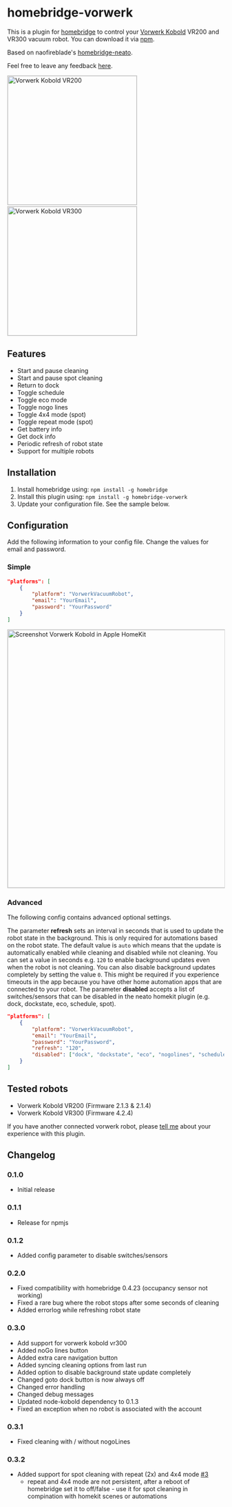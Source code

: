 # homebridge-vorwerk

This is a plugin for [homebridge](https://github.com/nfarina/homebridge) to control your [Vorwerk Kobold](https://kobold.vorwerk.de/saugroboter/) VR200 and VR300 vacuum robot. You can download it via [npm](https://www.npmjs.com/package/homebridge-vorwerk).

Based on naofireblade's [homebridge-neato](https://github.com/naofireblade/homebridge-neato).

Feel free to leave any feedback [here](https://github.com/nicoh88/homebridge-vorwerk/issues).

<img src="https://raw.githubusercontent.com/nicoh88/homebridge-vorwerk/master/vorwerk-kobold-vr200.jpg" style="border:1px solid lightgray" alt="Vorwerk Kobold VR200" width="300">&nbsp;&nbsp;&nbsp;<img src="https://raw.githubusercontent.com/nicoh88/homebridge-vorwerk/master/vorwerk-kobold-vr300.jpg" style="border:1px solid lightgray" alt="Vorwerk Kobold VR300" width="300">


## Features

- Start and pause cleaning
- Start and pause spot cleaning
- Return to dock
- Toggle schedule
- Toggle eco mode
- Toggle nogo lines
- Toggle 4x4 mode (spot)
- Toggle repeat mode (spot)
- Get battery info
- Get dock info
- Periodic refresh of robot state
- Support for multiple robots
<!-- - Toggle extra care navigation -->

## Installation

1. Install homebridge using: `npm install -g homebridge`
2. Install this plugin using: `npm install -g homebridge-vorwerk`
3. Update your configuration file. See the sample below.

## Configuration

Add the following information to your config file. Change the values for email and password.

### Simple

```json
"platforms": [
	{
		"platform": "VorwerkVacuumRobot",
		"email": "YourEmail",
		"password": "YourPassword"
	}
]
```

<img src="https://raw.githubusercontent.com/nicoh88/homebridge-vorwerk/master/vorwerk-kobold-homekit-screenshot.png" style="border:1px solid lightgray" alt="Screenshot Vorwerk Kobold in Apple HomeKit" width="600">

### Advanced

The following config contains advanced optional settings.

The parameter **refresh** sets an interval in seconds that is used to update the robot state in the background. This is only required for automations based on the robot state. The default value is `auto` which means that the update is automatically enabled while cleaning and disabled while not cleaning. You can set a value in seconds e.g. `120` to enable background updates even when the robot is not cleaning. You can also disable background updates completely by setting the value `0`. This might be required if you experience timeouts in the app because you have other home automation apps that are connected to your robot.
The parameter **disabled** accepts a list of switches/sensors that can be disabled in the neato homekit plugin (e.g. dock, dockstate, eco, schedule, spot).

```json
"platforms": [
	{
		"platform": "VorwerkVacuumRobot",
		"email": "YourEmail",
		"password": "YourPassword",
		"refresh": "120",
		"disabled": ["dock", "dockstate", "eco", "nogolines", "schedule", "spot"]
	}
]
```
<!-- "extraCareNavigation": true -->

## Tested robots

- Vorwerk Kobold VR200 (Firmware 2.1.3 & 2.1.4)
- Vorwerk Kobold VR300 (Firmware 4.2.4)

If you have another connected vorwerk robot, please [tell me](https://github.com/nicoh88/homebridge-vorwerk/issues) about your experience with this plugin.

## Changelog

### 0.1.0
* Initial release

### 0.1.1
* Release for npmjs

### 0.1.2
* Added config parameter to disable switches/sensors

### 0.2.0
* Fixed compatibility with homebridge 0.4.23 (occupancy sensor not working)
* Fixed a rare bug where the robot stops after some seconds of cleaning
* Added errorlog while refreshing robot state

### 0.3.0
* Add support for vorwerk kobold vr300
* Added noGo lines button
* Added extra care navigation button
* Added syncing cleaning options from last run
* Added option to disable background state update completely
* Changed goto dock button is now always off
* Changed error handling
* Changed debug messages
* Updated node-kobold dependency to 0.1.3
* Fixed an exception when no robot is associated with the account
<!-- * Removed extra care navigation option parameter (is now a button)-->

### 0.3.1
* Fixed cleaning with / without nogoLines

### 0.3.2
* Added support for spot cleaning with repeat (2x) and 4x4 mode [#3](https://github.com/nicoh88/homebridge-vorwerk/issues/3)
  * repeat and 4x4 mode are not persistent, after a reboot of homebridge set it to off/false - use it for spot cleaning in compination with homekit scenes or automations
